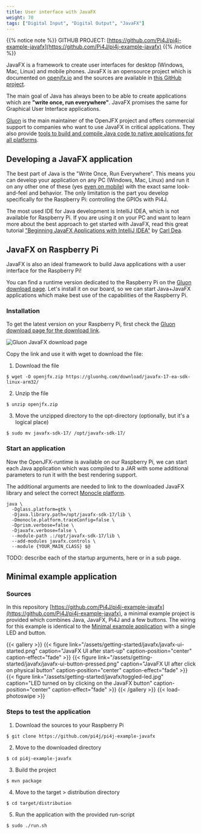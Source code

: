 ```yaml
---
title: User interface with JavaFX
weight: 70
tags: ["Digital Input", "Digital Output", "JavaFX"]
---
```


{{% notice note %}}
GITHUB PROJECT: [https://github.com/Pi4J/pi4j-example-javafx](https://github.com/Pi4J/pi4j-example-javafx)
{{% /notice %}}

JavaFX is a framework to create user interfaces for desktop (Windows, Mac, Linux) and mobile phones. JavaFX is
an opensource project which is documented on [openjfx.io](https://openjfx.io/) and the sources are available
in [this GitHub project](https://github.com/openjdk/jfx). 

The main goal of Java has always been to be able to create applications which are **"write once, run everywhere"**. 
JavaFX promises the same for Graphical User Interface applications.

[Gluon](https://gluonhq.com/) is the main maintainer of the OpenJFX project and offers commercial support to 
companies who want to use JavaFX in critical applications. They also provide [tools to build and compile Java 
code to native applications for all platforms](https://gluonhq.com/products/).

## Developing a JavaFX application

The best part of Java is the "Write Once, Run Everywhere". This means you can develop your application on any PC
(Windows, Mac, Linux) and run it on any other one of these (yes 
[even on mobile](https://foojay.io/today/native-applications-for-multiple-devices-from-a-single-javafx-project-with-gluon-mobile-and-github-actions/)) 
with the exact same look-and-feel and behavior. The only limitation is the part you develop specifically for the Raspberry Pi:
controlling the GPIOs with Pi4J. 

The most used IDE for Java development is IntelliJ IDEA, which is not available for Raspberry Pi. If you are using it
on your PC and want to learn more about the best approach to get started with JavaFX, read this great tutorial
["Beginning JavaFX Applications with IntelliJ IDEA"](https://foojay.io/today/beginning-javafx-with-intellij/) by 
[Carl Dea](https://twitter.com/carldea).

## JavaFX on Raspberry Pi

JavaFX is also an ideal framework to build Java applications with a user interface for the Raspberry Pi!

You can find a runtime version dedicated to the Raspberry Pi on the [Gluon download page](https://gluonhq.com/products/javafx/).
Let's install it on our board, so we can start Java+JavaFX applications which make best use of the capabilities 
of the Raspberry Pi.

### Installation

To get the latest version on your Raspberry Pi, first check the 
[Gluon download page for the download link](https://gluonhq.com/products/javafx/).

![Gluon JavaFX download page](/assets/getting-started/javafx/gluon-download.png)

Copy the link and use it with wget to download the file:

1. Download the file
```
$ wget -O openjfx.zip https://gluonhq.com/download/javafx-17-ea-sdk-linux-arm32/
```
2. Unzip the file
```
$ unzip openjfx.zip
```
3. Move the unzipped directory to the opt-directory (optionally, but it's a logical place)
```
$ sudo mv javafx-sdk-17/ /opt/javafx-sdk-17/
```

### Start an application 

Now the OpenJFX-runtime is available on our Raspberry Pi, we can start each Java application which was compiled
to a JAR with some additional parameters to run it with the best rendering support.

The additional arguments are needed to link to the downloaded JavaFX library and select the correct 
[Monocle platform](https://wiki.openjdk.java.net/display/OpenJFX/Monocle).

```
java \
  -Dglass.platform=gtk \
  -Djava.library.path=/opt/javafx-sdk-17/lib \
  -Dmonocle.platform.traceConfig=false \
  -Dprism.verbose=false \
  -Djavafx.verbose=false \
  --module-path .:/opt/javafx-sdk-17/lib \
  --add-modules javafx.controls \
  --module {YOUR_MAIN_CLASS} $@
```

TODO: describe each of the startup arguments, here or in a sub page.

## Minimal example application

### Sources

In this repository [https://github.com/Pi4J/pi4j-example-javafx](https://github.com/Pi4J/pi4j-example-javafx), 
a minimal example project is provided which combines Java, JavaFX, Pi4J and a few buttons. The wiring for this 
example is identical to the [Minimal example application](/getting-started/minimal-example-application/) with 
a single LED and button.

{{< gallery >}}
{{< figure link="/assets/getting-started/javafx/javafx-ui-started.png" caption="JavaFX UI after start-up" caption-position="center" caption-effect="fade" >}}
{{< figure link="/assets/getting-started/javafx/javafx-ui-button-pressed.png" caption="JavaFX UI after click on physical button" caption-position="center" caption-effect="fade" >}}
{{< figure link="/assets/getting-started/javafx/toggled-led.jpg" caption="LED turned on by clicking on the JavaFX button" caption-position="center" caption-effect="fade" >}}
{{< /gallery >}}
{{< load-photoswipe >}}

### Steps to test the application

1. Download the sources to your Raspberry Pi

```
$ git clone https://github.com/pi4j/pi4j-example-javafx
```

2. Move to the downloaded directory

```
$ cd pi4j-example-javafx
```

3. Build the project

```
$ mvn package
```

4. Move to the target > distribution directory

```
$ cd target/distribution
```

5. Run the application with the provided run-script

```
$ sudo ./run.sh
```